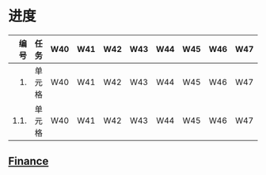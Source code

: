 # 进度

<h5>

|编号|任务|W40|W41|W42|W43|W44|W45|W46|W47|W48|W49|W50|W51|W52|
|-:  |:-:|:-:| :-:|:-:|:-:|:-:|:-:|:-:|:-:|:-:|:-:|:-:|:-:|:-:|
| 1.  | 单元格 |W40|W41|W42|W43|W44|W45|W46|W47|W48|W49|W50|W51|W52|
| 1.1.  | 单元格 |W40|W41|W42|W43|W44|W45|W46|W47|W48|W49|W50|W51|W52|

</h5>


## [Finance](https://roy2313.github.io/finance/)
